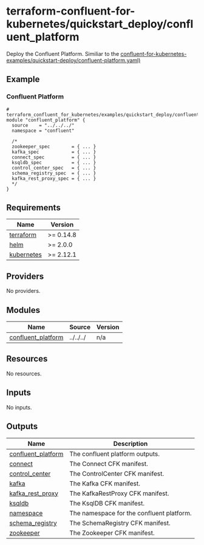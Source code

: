 # terraform-confluent-for-kubernetes/quickstart_deploy/confluent_platform

Deploy the Confluent Platform. Similiar to the [confluent-for-kubernetes-examples/quickstart-deploy/confluent-platform.yaml)](https://github.com/confluentinc/confluent-kubernetes-examples/blob/master/quickstart-deploy/confluent-platform.yaml)

<!-- BEGINNING OF PRE-COMMIT-TERRAFORM DOCS HOOK -->

## Example

### Confluent Platform

```hcl
# terraform_confluent_for_kubernetes/examples/quickstart_deploy/confluent_platform/main.tf
module "confluent_platform" {
  source    = "../../../"
  namespace = "confluent"

  /*
  zookeeper_spec        = { ... }
  kafka_spec            = { ... }
  connect_spec          = { ... }
  ksqldb_spec           = { ... }
  control_center_spec   = { ... }
  schema_registry_spec  = { ... }
  kafka_rest_proxy_spec = { ... }
  */
}
```

## Requirements

| Name | Version |
|------|---------|
| <a name="requirement_terraform"></a> [terraform](#requirement\_terraform) | >= 0.14.8 |
| <a name="requirement_helm"></a> [helm](#requirement\_helm) | >= 2.0.0 |
| <a name="requirement_kubernetes"></a> [kubernetes](#requirement\_kubernetes) | >= 2.12.1 |
## Providers

No providers.
## Modules

| Name | Source | Version |
|------|--------|---------|
| <a name="module_confluent_platform"></a> [confluent\_platform](#module\_confluent\_platform) | ../../../ | n/a |
## Resources

No resources.
## Inputs

No inputs.
## Outputs

| Name | Description |
|------|-------------|
| <a name="output_confluent_platform"></a> [confluent\_platform](#output\_confluent\_platform) | The confluent platform outputs. |
| <a name="output_connect"></a> [connect](#output\_connect) | The Connect CFK manifest. |
| <a name="output_control_center"></a> [control\_center](#output\_control\_center) | The ControlCenter CFK manifest. |
| <a name="output_kafka"></a> [kafka](#output\_kafka) | The Kafka CFK manifest. |
| <a name="output_kafka_rest_proxy"></a> [kafka\_rest\_proxy](#output\_kafka\_rest\_proxy) | The KafkaRestProxy CFK manifest. |
| <a name="output_ksqldb"></a> [ksqldb](#output\_ksqldb) | The KsqlDB CFK manifest. |
| <a name="output_namespace"></a> [namespace](#output\_namespace) | The namespace for the confluent platform. |
| <a name="output_schema_registry"></a> [schema\_registry](#output\_schema\_registry) | The SchemaRegistry CFK manifest. |
| <a name="output_zookeeper"></a> [zookeeper](#output\_zookeeper) | The Zookeeper CFK manifest. |
<!-- END OF PRE-COMMIT-TERRAFORM DOCS HOOK -->
